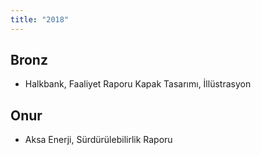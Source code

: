 ```yaml
---
title: "2018"
---
```


## Bronz

-   Halkbank, Faaliyet Raporu Kapak Tasarımı, İllüstrasyon

## Onur

-   Aksa Enerji, Sürdürülebilirlik Raporu
